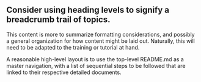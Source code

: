 ## Consider using heading levels to signify a breadcrumb trail of topics.

This content is more to summarize formatting considerations, and possibly a general organization for how content might be laid out.
Naturally, this will need to be adapted to the training or tutorial at hand.

A reasonable high-level layout is to use the top-level README.md as a master navigation, with a list of sequential steps to be followed that are linked to their respective detailed documents.

